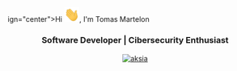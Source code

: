 ign="center">Hi <img src="https://raw.githubusercontent.com/ABSphreak/ABSphreak/master/gifs/Hi.gif" width="30px">, I'm Tomas Martelon</h1>
<h3 align="center">Software Developer | Cibersecurity Enthusiast</h3>
<p align="center">
<a href="https://www.linkedin.com/in/tomasmartelon/" target="blank"><img align="center" src="https://cdn.jsdelivr.net/npm/simple-icons@3.0.1/icons/linkedin.svg" alt="aksia" height="30" width="40" /></a>
